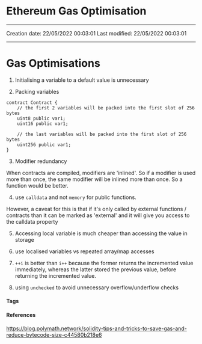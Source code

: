 # Ethereum Gas Optimisation
---

Creation date: 22/05/2022 00:03:01
Last modified: 22/05/2022 00:03:01

---

# Gas Optimisations
1. Initialising a variable to a default value is unnecessary

2. Packing variables
```solidity
contract Contract {
	// the first 2 variables will be packed into the first slot of 256 bytes
	uint8 public var1;
	uint16 public var1;

	// the last variables will be packed into the first slot of 256 bytes
	uint256 public var1;
}
```


3. Modifier redundancy

When contracts are compiled, modifiers are 'inlined'. So if a modifier is used more than once, the same modifier will be inlined more than once. So a function would be better.

4. use `calldata` and not `memory` for public functions.

However, a caveat for this is that if it's only called by external functions / contracts than it can be marked as 'external' and it will give you access to the calldata property

5. Accessing local variable is much cheaper than accessing the value in storage

6. use localised variables vs repeated array/map accesses

7. `++i` is better than `i++` because the former returns the incremented value immediately, whereas the latter stored the previous value, before returning the incremented value.

8. using `unchecked` to avoid unnecessary overflow/underflow checks



#### Tags


#### References
https://blog.polymath.network/solidity-tips-and-tricks-to-save-gas-and-reduce-bytecode-size-c44580b218e6

